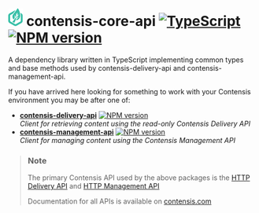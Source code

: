 # [![Contensis](https://github.com/contensis/cli/raw/refs/heads/main/assets/contensis-logo--tiny.svg)](https://www.contensis.com) contensis-core-api [![TypeScript](https://img.shields.io/badge/TypeScript-007ACC?style=flat&logo=typescript&logoColor=white)](https://www.typescriptlang.org/) [![NPM version](https://img.shields.io/npm/v/contensis-core-api.svg?style=flat)](https://www.npmjs.com/package/contensis-core-api)

A dependency library written in TypeScript implementing common types and base methods used by contensis-delivery-api and contensis-management-api.

If you have arrived here looking for something to work with your Contensis environment you may be after one of:

- [**contensis-delivery-api**](https://github.com/contensis/contensis-delivery-api) [![NPM version](https://img.shields.io/npm/v/contensis-delivery-api.svg?style=flat)](https://www.npmjs.com/package/contensis-delivery-api)  
  _Client for retrieving content using the read-only Contensis Delivery API_
- [**contensis-management-api**](https://github.com/contensis/contensis-management-api) [![NPM version](https://img.shields.io/npm/v/contensis-management-api.svg?style=flat)](https://www.npmjs.com/package/contensis-management-api)  
  _Client for managing content using the Contensis Management API_

> ### Note
>
> The primary Contensis API used by the above packages is the [HTTP Delivery API](https://www.contensis.com/help-and-docs/apis/delivery-http) and [HTTP Management API](https://www.contensis.com/help-and-docs/apis/management-http)
>
> Documentation for all APIs is available on [contensis.com](https://www.contensis.com/help-and-docs/apis/all-apis)
